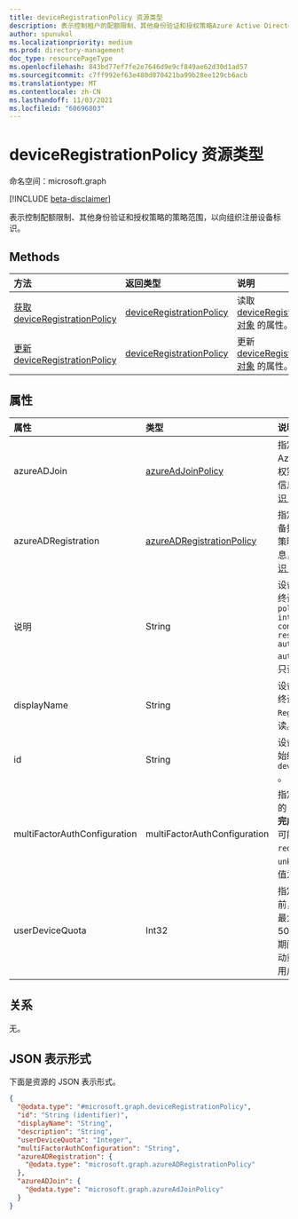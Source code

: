 ```yaml
---
title: deviceRegistrationPolicy 资源类型
description: 表示控制租户的配额限制、其他身份验证和授权策略Azure Active Directory范围。
author: spunukol
ms.localizationpriority: medium
ms.prod: directory-management
doc_type: resourcePageType
ms.openlocfilehash: 843bd77ef7fe2e7646d9e9cf849ae62d30d1ad57
ms.sourcegitcommit: c7ff992ef63e480d070421ba99b28ee129cb6acb
ms.translationtype: MT
ms.contentlocale: zh-CN
ms.lasthandoff: 11/03/2021
ms.locfileid: "60696803"
---
```

# <a name="deviceregistrationpolicy-resource-type"></a>deviceRegistrationPolicy 资源类型

命名空间：microsoft.graph

[!INCLUDE [beta-disclaimer](../../includes/beta-disclaimer.md)]

表示控制配额限制、其他身份验证和授权策略的策略范围，以向组织注册设备标识。

## <a name="methods"></a>Methods

|方法|返回类型|说明|
|:---|:---|:---|
|[获取 deviceRegistrationPolicy](../api/deviceregistrationpolicy-get.md)|[deviceRegistrationPolicy](../resources/deviceregistrationpolicy.md)|读取 [deviceRegistrationPolicy 对象](../resources/deviceregistrationpolicy.md) 的属性。|
|[更新 deviceRegistrationPolicy](../api/deviceregistrationpolicy-update.md)|[deviceRegistrationPolicy](../resources/deviceregistrationpolicy.md)|更新 [deviceRegistrationPolicy 对象](../resources/deviceregistrationpolicy.md) 的属性。|

## <a name="properties"></a>属性

|属性|类型|说明|
|:---|:---|:---|
|azureADJoin|[azureAdJoinPolicy](../resources/azureadjoinpolicy.md)|指定用于控制在组织中使用 Azure AD **注册** 新设备的授权策略。 必需。 有关详细信息，请参阅[什么是设备标识？。](/azure/active-directory/devices/overview)|
|azureADRegistration|[azureADRegistrationPolicy](../resources/azureadregistrationpolicy.md)|指定使用在组织中注册的设备控制新Azure AD **的授权** 策略。 必需。 有关详细信息，请参阅[什么是设备标识？。](/azure/active-directory/devices/overview)|
|说明|String|设备注册策略的说明。 它始终设置为 `Tenant-wide policy that manages intial provisioning controls using quota restrictions, additional authentication and authorization checks` 。 只读。|
|displayName|String|设备注册策略的名称。 它始终设置为 `Device Registration Policy` 。 只读。|
|id|String| 设备注册策略的标识符。 它始终设置为 `deviceRegistrationPolicy` 。 只读。|
|multiFactorAuthConfiguration|multiFactorAuthConfiguration|指定用户使用在组织中注册的 Azure AD **或** Azure AD **完成** 注册的身份验证策略。 可能的值是 `notRequired` `required` ：、、。 `unknownFutureValue` 默认值为 `notRequired`。 |
|userDeviceQuota|Int32|指定在阻止新设备注册之前，用户可在组织中拥有的最大设备数。 默认值设置为 50。 如果在策略更新操作期间未指定此属性，则会自动重置此属性以指示不允许用户加入 `0` 任何设备。 |


## <a name="relationships"></a>关系

无。

## <a name="json-representation"></a>JSON 表示形式

下面是资源的 JSON 表示形式。
<!-- {
  "blockType": "resource",
  "keyProperty": "id",
  "@odata.type": "microsoft.graph.deviceRegistrationPolicy",
  "openType": false
}
-->
``` json
{
  "@odata.type": "#microsoft.graph.deviceRegistrationPolicy",
  "id": "String (identifier)",
  "displayName": "String",
  "description": "String",
  "userDeviceQuota": "Integer",
  "multiFactorAuthConfiguration": "String",
  "azureADRegistration": {
    "@odata.type": "microsoft.graph.azureADRegistrationPolicy"
  },
  "azureADJoin": {
    "@odata.type": "microsoft.graph.azureAdJoinPolicy"
  }
}
```
